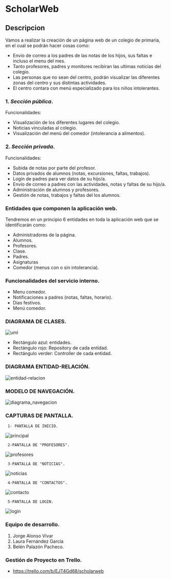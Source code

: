 # ScholarWeb

## Descripcion
Vamos a realizar la creación de un página web de un colegio de primaria, en el cual se podrán hacer cosas como: 
 - Envio de correo a los padres de las notas de los hijos, sus faltas e incluso el menu del mes. 
 - Tanto profesores, padres y monitores recibiran las ultimas noticias del colegio. 
 - Las personas que no sean del centro, podrán visualizar las diferentes zonas del centro y sus distintas actividades. 
 - El centro contara con menú especializado para los niños intolerantes. 

### 1. _Sección pública_.

Funcionalidades:
- Visualización de los diferentes lugares del colegio.
- Noticias vinculadas al colegio.
- Visualización del menú del comedor (intolerancia a alimentos).

### 2. _Sección privada_.

Funcionalidades:
- Subida de notas por parte del profesor.
- Datos privados de alumnos (notas, excursiones, faltas, trabajos).
- Login de padres para ver datos de su hijo/a.
- Envío de correo a padres con las actividades, notas y faltas de su hijo/a.
- Administración de alumnos y profesores.
- Gestión de notas, trabajos y faltas del los alumnos.

### **Entidades que componen la aplicación web.**
Tendremos en un principio 6 entidades en toda la aplicación web que se identificarán como: 
- Administradores de la página.
- Alumnos.
- Profesores.
- Clase.
- Padres.
- Asignaturas 
- Comedor (menus con o sin intolerancia). 

### **Funcionalidades del servicio interno.**
- Menu comedor. 
- Notificaciones a padres (notas, faltas, horario).
- Dias festivos.
- Menú comedor.

### **DIAGRAMA DE CLASES.**
![uml](https://user-images.githubusercontent.com/45795451/52914858-a3d76e80-32cd-11e9-955a-c76f15ee7a04.png)

- Rectángulo azul: entidades.
- Rectángulo rojo: Repository de cada entidad.
- Rectángulo verder: Controller de cada entidad.

### **DIAGRAMA ENTIDAD-RELACIÓN.**
![entidad-relacion](https://user-images.githubusercontent.com/45795451/52915678-46e0b600-32d7-11e9-991f-d7332c5f59b0.png)

### **MODELO DE NAVEGACIÓN.**
![diagrama_navegacion](https://user-images.githubusercontent.com/45795451/53003749-faf55480-342f-11e9-8472-b8a12ec56b38.png)

### **CAPTURAS DE PANTALLA.**
     1- PANTALLA DE INICIO.
 ![principal](https://user-images.githubusercontent.com/45795451/53005017-a2738680-3432-11e9-8abc-17be771fe635.png)
     
     2-PANTALLA DE "PROFESORES".
 ![profesores](https://user-images.githubusercontent.com/45795451/53005172-fb431f00-3432-11e9-964b-9998fd7ec2d4.png)
    
     3-PANTALLA DE "NOTICIAS".
 ![noticias](https://user-images.githubusercontent.com/45795451/53005176-fd0ce280-3432-11e9-945d-bb3e5c57a8b7.png)
 
     4-PANTALLA DE "CONTACTOS".
 ![contacto](https://user-images.githubusercontent.com/45795451/53005183-ff6f3c80-3432-11e9-991f-976941092114.png)
     
     5-PANTALLA DE LOGIN.
 ![login](https://user-images.githubusercontent.com/45795451/53005185-01390000-3433-11e9-8ed3-4dc0f9d1ec1e.png)


### **Equipo de desarrollo.**
  1. Jorge Alonso Vivar
  2. Laura Fernández García
  3. Belén Palazón Pacheco.
  
### **Gestión de Proyecto en Trello.**
- https://trello.com/b/EJT4Gd68/scholarweb

